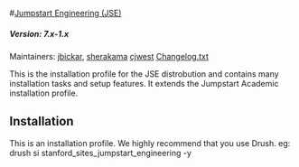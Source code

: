 #[Jumpstart Engineering (JSE)](https://github.com/SU-SWS/stanford_sites_jumpstart_engineering)
##### Version: 7.x-1.x

Maintainers: [jbickar](https://github.com/jbickar),
[sherakama](https://github.com/sherakama)
[cjwest](https://github.com/cjwest)
[Changelog.txt](CHANGELOG.txt)

This is the installation profile for the JSE distrobution and contains many
installation tasks and setup features. It extends the Jumpstart Academic
installation profile.

Installation
---

This is an installation profile. We highly recommend that you use Drush.
eg: drush si stanford_sites_jumpstart_engineering -y

